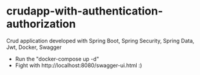# crudapp-with-authentication-authorization
Crud application developed with Spring Boot, Spring Security, Spring Data, Jwt, Docker, Swagger

* Run the "docker-compose up -d" 
* Fight with http://localhost:8080/swagger-ui.html :)
